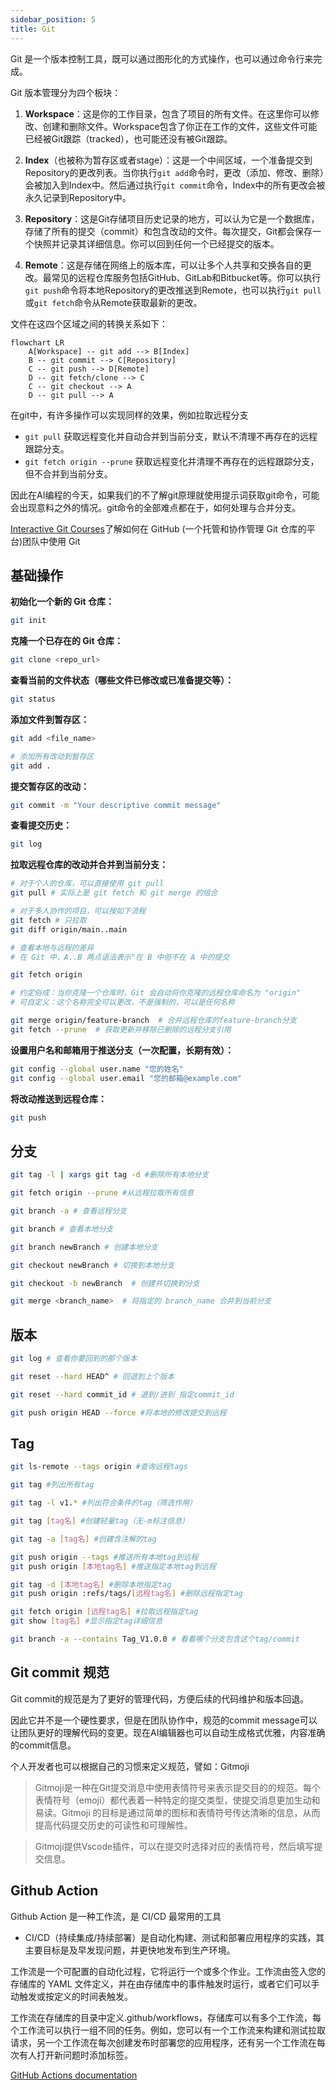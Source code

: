 ```yaml
---
sidebar_position: 5
title: Git
---
```


Git 是一个版本控制工具，既可以通过图形化的方式操作，也可以通过命令行来完成。

Git 版本管理分为四个板块：

1. **Workspace**：这是你的工作目录，包含了项目的所有文件。在这里你可以修改、创建和删除文件。Workspace包含了你正在工作的文件，这些文件可能已经被Git跟踪（tracked），也可能还没有被Git跟踪。

2. **Index**（也被称为暂存区或者stage）：这是一个中间区域，一个准备提交到Repository的更改列表。当你执行`git add`命令时，更改（添加、修改、删除）会被加入到Index中。然后通过执行`git commit`命令，Index中的所有更改会被永久记录到Repository中。

3. **Repository**：这是Git存储项目历史记录的地方，可以认为它是一个数据库，存储了所有的提交（commit）和包含改动的文件。每次提交，Git都会保存一个快照并记录其详细信息。你可以回到任何一个已经提交的版本。

4. **Remote**：这是存储在网络上的版本库，可以让多个人共享和交换各自的更改。最常见的远程仓库服务包括GitHub、GitLab和Bitbucket等。你可以执行`git push`命令将本地Repository的更改推送到Remote，也可以执行`git pull`或`git fetch`命令从Remote获取最新的更改。

文件在这四个区域之间的转换关系如下：

```mermaid
flowchart LR
    A[Workspace] -- git add --> B[Index]
    B -- git commit --> C[Repository]
    C -- git push --> D[Remote]
    D -- git fetch/clone --> C
    C -- git checkout --> A
    D -- git pull --> A
```

在git中，有许多操作可以实现同样的效果，例如拉取远程分支

- `git pull` 获取远程变化并自动合并到当前分支，默认不清理不再存在的远程跟踪分支。
- `git fetch origin --prune` 获取远程变化并清理不再存在的远程跟踪分支，但不合并到当前分支。

因此在AI编程的今天，如果我们的不了解git原理就使用提示词获取git命令，可能会出现意料之外的情况。git命令的全部难点都在于，如何处理与合并分支。

[Interactive Git Courses](https://ooloo.io/project/github-flow/mindset)了解如何在 GitHub (一个托管和协作管理 Git 仓库的平台)团队中使用 Git

## 基础操作

**初始化一个新的 Git 仓库：**

```bash showLineNumbers
git init
```

**克隆一个已存在的 Git 仓库：**

```bash showLineNumbers
git clone <repo_url>
```

**查看当前的文件状态（哪些文件已修改或已准备提交等）：**

```bash showLineNumbers
git status
```

**添加文件到暂存区：**

```bash showLineNumbers
git add <file_name>

# 添加所有改动到暂存区
git add .
```

**提交暂存区的改动：**

```bash showLineNumbers
git commit -m "Your descriptive commit message"
```

**查看提交历史：**

```bash showLineNumbers
git log
```

**拉取远程仓库的改动并合并到当前分支：**

```bash showLineNumbers
# 对于个人的仓库，可以直接使用 git pull
git pull # 实际上是 git fetch 和 git merge 的组合

# 对于多人协作的项目，可以按如下流程
git fetch # 只拉取
git diff origin/main..main 

# 查看本地与远程的差异
# 在 Git 中，A..B 两点语法表示"在 B 中但不在 A 中的提交

git fetch origin            

# 约定俗成：当你克隆一个仓库时，Git 会自动将你克隆的远程仓库命名为 "origin"
# 可自定义：这个名称完全可以更改，不是强制的，可以是任何名称

git merge origin/feature-branch  # 合并远程仓库的feature-branch分支
git fetch --prune  # 获取更新并移除已删除的远程分支引用
```

**设置用户名和邮箱用于推送分支（一次配置，长期有效）：**

```bash showLineNumbers
git config --global user.name "您的姓名"
git config --global user.email "您的邮箱@example.com"
```

**将改动推送到远程仓库：**

```bash showLineNumbers
git push
```

## 分支

```bash showLineNumbers
git tag -l | xargs git tag -d #删除所有本地分支

git fetch origin --prune #从远程拉取所有信息

git branch -a # 查看远程分支

git branch # 查看本地分支

git branch newBranch # 创建本地分支

git checkout newBranch # 切换到本地分支

git checkout -b newBranch  # 创建并切换到分支

git merge <branch_name>  # 将指定的 branch_name 合并到当前分支
```

## 版本

```bash showLineNumbers
git log # 查看你要回到的那个版本

git reset --hard HEAD^ # 回退到上个版本

git reset --hard commit_id # 退到/进到 指定commit_id

git push origin HEAD --force #将本地的修改提交到远程
```

## Tag

```bash showLineNumbers
git ls-remote --tags origin #查询远程tags

git tag #列出所有tag

git tag -l v1.* #列出符合条件的tag（筛选作用）

git tag [tag名] #创建轻量tag（无-m标注信息）

git tag -a [tag名] #创建含注解的tag

git push origin --tags #推送所有本地tag到远程
git push origin [本地tag名] #推送指定本地tag到远程

git tag -d [本地tag名] #删除本地指定tag
git push origin :refs/tags/[远程tag名] #删除远程指定tag

git fetch origin [远程tag名] #拉取远程指定tag
git show [tag名] #显示指定tag详细信息

git branch -a --contains Tag_V1.0.0 # 看看哪个分支包含这个tag/commit
```

## Git commit 规范

Git commit的规范是为了更好的管理代码，方便后续的代码维护和版本回退。

因此它并不是一个硬性要求，但是在团队协作中，规范的commit message可以让团队更好的理解代码的变更。现在AI编辑器也可以自动生成格式优雅，内容准确的commit信息。

个人开发者也可以根据自己的习惯来定义规范，譬如：Gitmoji

> Gitmoji是一种在Git提交消息中使用表情符号来表示提交目的的规范。每个表情符号（emoji）都代表着一种特定的提交类型，使提交消息更加生动和易读。Gitmoji 的目标是通过简单的图标和表情符号传达清晰的信息，从而提高代码提交历史的可读性和可理解性。

> Gitmoji提供Vscode插件，可以在提交时选择对应的表情符号，然后填写提交信息。

## Github Action

Github Action 是一种工作流，是 CI/CD 最常用的工具

- CI/CD（持续集成/持续部署）是自动化构建、测试和部署应用程序的实践，其主要目标是及早发现问题，并更快地发布到生产环境。

工作流是一个可配置的自动化过程，它将运行一个或多个作业。工作流由签入您的存储库的 YAML 文件定义，并在由存储库中的事件触发时运行，或者它们可以手动触发或按定义的时间表触发。

工作流在存储库的目录中定义.github/workflows，存储库可以有多个工作流，每个工作流可以执行一组不同的任务。例如，您可以有一个工作流来构建和测试拉取请求，另一个工作流在每次创建发布时部署您的应用程序，还有另一个工作流在每次有人打开新问题时添加标签。

[GitHub Actions documentation](https://docs.github.com/en/actions)

